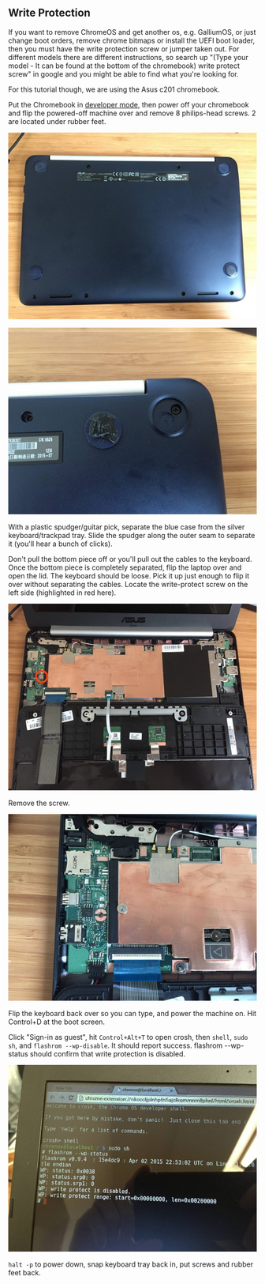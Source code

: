 ## Write Protection
If you want to remove ChromeOS and get another os, e.g. GalliumOS, or just change boot orders, remove chrome bitmaps or install the UEFI boot loader, then you must have the write protection screw or jumper taken out. For different models there are different instructions, so search up "(Type your model - It can be found at the bottom of the chromebook) write protect screw" in google and you might be able to find what you're looking for.

For this tutorial though, we are using the Asus c201 chromebook.

Put the Chromebook in [developer mode](developer-mode.md), then power off your chromebook and flip the powered-off machine over and remove 8 philips-head screws. 2 are located under rubber feet.

![Asus c201 chromebook flipped over - Try loading this page on another device or internet connection](asus.jpeg)

![Asus c201 chromebook flipped over, one rubber foot taken off - Try loading this page on another device or internet connection](asus1.jpeg)

With a plastic spudger/guitar pick, separate the blue case from the silver keyboard/trackpad tray. Slide the spudger along the outer seam to separate it (you'll hear a bunch of clicks).

Don't pull the bottom piece off or you'll pull out the cables to the keyboard.
Once the bottom piece is completely separated, flip the laptop over and open the lid. The keyboard should be loose. Pick it up just enough to flip it over without separating the cables.
Locate the write-protect screw on the left side (highlighted in red here).

![Asus c201 chromebook with keyboard taken out, WP screw circled in red - Try loading this page on another device or internet connection](asus2.jpeg)

Remove the screw.

![Asus c201 chromebook with keyboard taken out, WP screw taken out - Try loading this page on another device or internet connection](asus3.jpeg)

Flip the keyboard back over so you can type, and power the machine on. Hit Control+D at the boot screen.

Click "Sign-in as guest", hit `Control+Alt+T` to open crosh, then `shell`, `sudo sh`, and `flashrom --wp-disable`. It should report success. flashrom --wp-status should confirm that write protection is disabled.

![Asus c201 chromebook in crosh terminal, WP command activated - Try loading this page on another device or internet connection](asus4.jpeg)

`halt -p` to power down, snap keyboard tray back in, put screws and rubber feet back.
